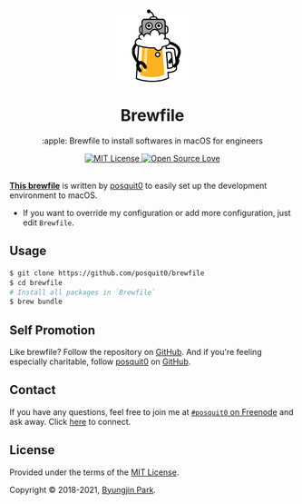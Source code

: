 <div align="center">
  <a href="https://github.com/posquit0/brewfile" title="Brewfile">
    <img alt="posquit0's brewfile" src="https://raw.githubusercontent.com/posquit0/i/master/brewfile/icon.png" width="128px" />
  </a>
  <br />
  <h1>Brewfile</h1>
</div>

<p align="center">
  :apple: Brewfile to install softwares in macOS for engineers
</p>

<div align="center">
  <a href="https://opensource.org/licenses/mit-license.php">
    <img alt="MIT License" src="https://badges.frapsoft.com/os/mit/mit.svg?v=103" />
  </a>
  <a href="https://github.com/ellerbrock/open-source-badge/">
    <img alt="Open Source Love" src="https://badges.frapsoft.com/os/v1/open-source.svg?v=103" />
  </a>
</div>

<br />

[**This brewfile**](https://github.com/posquit0/brewfile) is written by [posquit0](https://github.com/posquit0/) to easily set up the development environment to macOS.

- If you want to override my configuration or add more configuration, just edit `Brewfile`.


## Usage

```bash
$ git clone https://github.com/posquit0/brewfile
$ cd brewfile
# Install all packages in `Brewfile`
$ brew bundle
```


## Self Promotion

Like brewfile? Follow the repository on [GitHub](https://github.com/posquit0/brewfile). And if you're feeling especially charitable, follow [posquit0](https://posquit0.com) on [GitHub](https://github.com/posquit0).


## Contact

If you have any questions, feel free to join me at [`#posquit0` on Freenode](irc://irc.freenode.net/posquit0) and ask away. Click [here](https://kiwiirc.com/client/irc.freenode.net/posquit0) to connect.


## License

Provided under the terms of the [MIT License](https://github.com/posquit0/brewfile/blob/master/LICENSE).

Copyright © 2018-2021, [Byungjin Park](http://www.posquit0.com).
